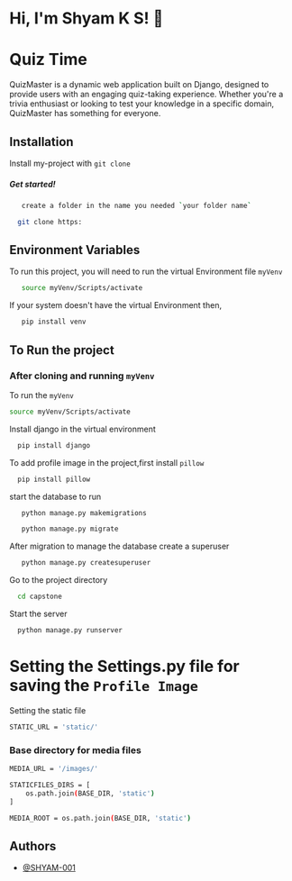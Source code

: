 
# Hi, I'm Shyam K S! 👋


# Quiz Time

QuizMaster is a dynamic web application built on Django, designed to provide users with an engaging quiz-taking experience. Whether you're a trivia enthusiast or looking to test your knowledge in a specific domain, QuizMaster has something for everyone.




## Installation

Install my-project with `git clone `

##### Get started!

```bash
   create a folder in the name you needed `your folder name`
```
```bash
  git clone https:
```
    
## Environment Variables

To run this project, you will need to run the virtual Environment file `myVenv`

```bash
   source myVenv/Scripts/activate
```
If your system doesn't have the virtual Environment then,

```bash
   pip install venv
```


## To Run the project

### After cloning and running `myVenv` 
To run the `myVenv`
```bash
source myVenv/Scripts/activate
```

Install django in the virtual environment

```bash
  pip install django
```
To add profile image in the project,first install `pillow`

```bash
  pip install pillow
```

start the database to run

```bash
   python manage.py makemigrations
```
```bash
   python manage.py migrate
```

After migration to manage the database create a superuser

```bash
   python manage.py createsuperuser
```

Go to the project directory

```bash
  cd capstone
```

Start the server

```bash
  python manage.py runserver
```

# Setting the Settings.py file for saving the `Profile Image`
Setting the static file 
```bash
STATIC_URL = 'static/'
```

### Base directory for media files

```bash
MEDIA_URL = '/images/'
```
```bash
STATICFILES_DIRS = [
    os.path.join(BASE_DIR, 'static')
]
```
```bash
MEDIA_ROOT = os.path.join(BASE_DIR, 'static')
```

## Authors

- [@SHYAM-001](https://www.github.com/SHYAM-001)

